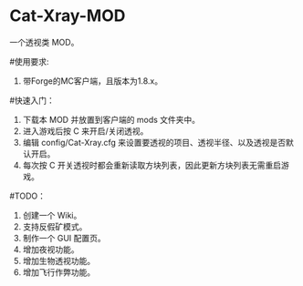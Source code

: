 # Cat-Xray-MOD
一个透视类 MOD。

#使用要求:
1. 带Forge的MC客户端，且版本为1.8.x。

#快速入门：
1. 下载本 MOD 并放置到客户端的 mods 文件夹中。
2. 进入游戏后按 C 来开启/关闭透视。
3. 编辑 config/Cat-Xray.cfg 来设置要透视的项目、透视半径、以及透视是否默认开启。
4. 每次按 C 开关透视时都会重新读取方块列表，因此更新方块列表无需重启游戏。

#TODO：  
1. 创建一个 Wiki。    
2. 支持反假矿模式。
3. 制作一个 GUI 配置页。
4. 增加夜视功能。
5. 增加生物透视功能。
6. 增加飞行作弊功能。
